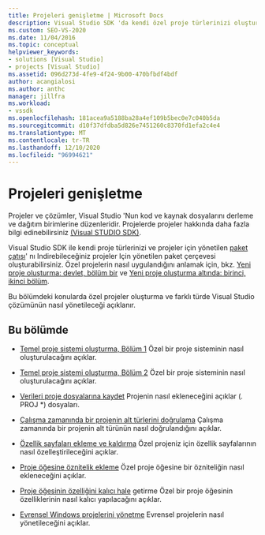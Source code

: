 ```yaml
---
title: Projeleri genişletme | Microsoft Docs
description: Visual Studio SDK 'da kendi özel proje türlerinizi oluşturmayı ve farklı türlerde Visual Studio çözümlerini yönetmeyi öğrenin.
ms.custom: SEO-VS-2020
ms.date: 11/04/2016
ms.topic: conceptual
helpviewer_keywords:
- solutions [Visual Studio]
- projects [Visual Studio]
ms.assetid: 096d273d-4fe9-4f24-9b00-470bfbdf4bdf
author: acangialosi
ms.author: anthc
manager: jillfra
ms.workload:
- vssdk
ms.openlocfilehash: 181acea9a5188ba28a4ef109b5bec0e7c040b5da
ms.sourcegitcommit: d10f37dfdba5d826e7451260c8370fd1efa2c4e4
ms.translationtype: MT
ms.contentlocale: tr-TR
ms.lasthandoff: 12/10/2020
ms.locfileid: "96994621"
---
```

# <a name="extend-projects"></a>Projeleri genişletme
Projeler ve çözümler, Visual Studio 'Nun kod ve kaynak dosyalarını derleme ve dağıtım birimlerine düzenleridir. Projelerde projeler hakkında daha fazla bilgi edinebilirsiniz [(Visual STUDIO SDK)](../extensibility/extending-projects.md).

 Visual Studio SDK ile kendi proje türlerinizi ve projeler için yönetilen [paket çatısı](https://github.com/tunnelvisionlabs/MPFProj10)' nı Indirebileceğiniz projeler Için yönetilen paket çerçevesi oluşturabilirsiniz. Özel projelerin nasıl uygulandığını anlamak için, bkz. [Yeni proje oluşturma: devlet, bölüm bir](../extensibility/internals/new-project-generation-under-the-hood-part-one.md) ve [Yeni proje oluşturma altında: birinci, ikinci bölüm](../extensibility/internals/new-project-generation-under-the-hood-part-two.md).

 Bu bölümdeki konularda özel projeler oluşturma ve farklı türde Visual Studio çözümünün nasıl yönetileceği açıklanır.

## <a name="in-this-section"></a>Bu bölümde
- [Temel proje sistemi oluşturma, Bölüm 1](../extensibility/creating-a-basic-project-system-part-1.md) Özel bir proje sisteminin nasıl oluşturulacağını açıklar.

- [Temel proje sistemi oluşturma, Bölüm 2](../extensibility/creating-a-basic-project-system-part-2.md) Özel bir proje sisteminin nasıl oluşturulacağını açıklar.

- [Verileri proje dosyalarına kaydet](../extensibility/saving-data-in-project-files.md) Projenin nasıl ekleneceğini açıklar (<em>.</em> PROJ *) dosyaları.

- [Çalışma zamanında bir projenin alt türlerini doğrulama](../extensibility/verifying-subtypes-of-a-project-at-run-time.md) Çalışma zamanında bir projenin alt türünün nasıl doğrulandığını açıklar.

- [Özellik sayfaları ekleme ve kaldırma](../extensibility/adding-and-removing-property-pages.md) Özel projeniz için özellik sayfalarının nasıl özelleştirileceğini açıklar.

- [Proje öğesine öznitelik ekleme](../extensibility/adding-an-attribute-to-a-project-item.md) Özel proje öğesine bir özniteliğin nasıl ekleneceğini açıklar.

- [Proje öğesinin özelliğini kalıcı hale](../extensibility/persisting-the-property-of-a-project-item.md) getirme Özel bir proje öğesinin özelliklerinin nasıl kalıcı yapılacağını açıklar.

- [Evrensel Windows projelerini yönetme](../extensibility/managing-universal-windows-projects.md) Evrensel projelerin nasıl yönetileceğini açıklar.
